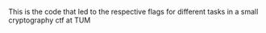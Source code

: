 This is the code that led to the respective flags for different tasks in a small cryptography ctf at TUM

